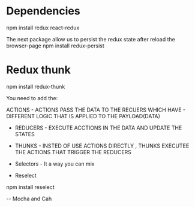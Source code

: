 <!-- @format -->

# Dependencies

npm install redux react-redux

The next package allow us to persist the redux state after reload the browser-page
npm install redux-persist

# Redux thunk

npm install redux-thunk

You need to add the:

ACTIONS - ACTIONS PASS THE DATA TO THE RECUERS WHICH HAVE - DIFFERENT LOGIC THAT IS APPLIED TO THE PAYLOAD(DATA)

- REDUCERS - EXECUTE ACCTIONS IN THE DATA AND UPDATE THE STATES

- THUNKS - INSTED OF USE ACTIONS DIRECTLY , THUNKS EXECUTEE THE ACTIONS THAT TRIGGER THE REDUCERS

- Selectors -
  It a way you can mix

- Reselect

npm install reselect

-- Mocha and Cah
